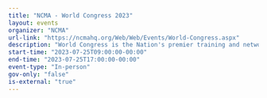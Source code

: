 ```yaml
---
title: "NCMA - World Congress 2023"
layout: events
organizer: "NCMA"
url-link: "https://ncmahq.org/Web/Web/Events/World-Congress.aspx"
description: "World Congress is the Nation's premier training and networking event for contract management, procurement, and acquisition professionals. Nearly 3,000 participants from government (federal, state, and local), industry, and commercial business come together at all career levels."
start-time: "2023-07-25T09:00:00-00:00"
end-time: "2023-07-25T17:00:00-00:00"
event-type: "In-person"
gov-only: "false"
is-external: "true"
---
```

